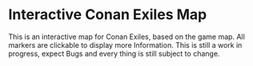 # Interactive Conan Exiles Map
This is an interactive map for Conan Exiles, based on the game map. 
All markers are clickable to display more Information.
This is still a work in progress, expect Bugs and every thing is still subject to change.

